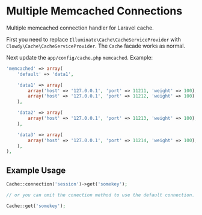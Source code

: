 Multiple Memcached Connections
===============

Multiple memcached connection handler for Laravel cache.

First you need to replace `Illuminate\Cache\CacheServiceProvider` with `Clowdy\Cache\CacheServiceProvider`. The `Cache` facade works as normal.

Next update the `app/config/cache.php` `memcached`. Example:

```php
'memcached' => array(
    'default' => 'data1',

    'data1' => array(
        array('host' => '127.0.0.1', 'port' => 11211, 'weight' => 100),
        array('host' => '127.0.0.1', 'port' => 11212, 'weight' => 100)
    ),

    'data2' => array(
        array('host' => '127.0.0.1', 'port' => 11213, 'weight' => 100),
    ),

    'data3' => array(
        array('host' => '127.0.0.1', 'port' => 11214, 'weight' => 100),
    ),
),
```

## Example Usage

```php
Cache::connection('session')->get('somekey');

// or you can omit the conection method to use the default connection.

Cache::get('somekey');
```
